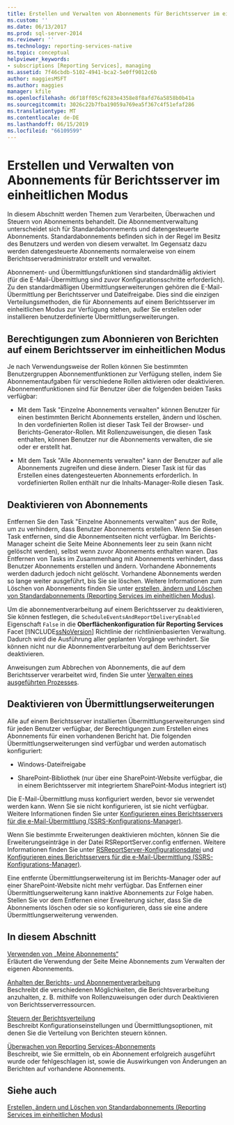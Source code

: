 ```yaml
---
title: Erstellen und Verwalten von Abonnements für Berichtsserver im einheitlichen Modus | Microsoft-Dokumentation
ms.custom: ''
ms.date: 06/13/2017
ms.prod: sql-server-2014
ms.reviewer: ''
ms.technology: reporting-services-native
ms.topic: conceptual
helpviewer_keywords:
- subscriptions [Reporting Services], managing
ms.assetid: 7f46cbdb-5102-4941-bca2-5e0ff9012c6b
author: maggiesMSFT
ms.author: maggies
manager: kfile
ms.openlocfilehash: d6f18ff05cf6283e4358e8f8afd76a5858b0b41a
ms.sourcegitcommit: 3026c22b7fba19059a769ea5f367c4f51efaf286
ms.translationtype: MT
ms.contentlocale: de-DE
ms.lasthandoff: 06/15/2019
ms.locfileid: "66109599"
---
```

# <a name="create-and-manage-subscriptions-for-native-mode-report-servers"></a>Erstellen und Verwalten von Abonnements für Berichtsserver im einheitlichen Modus
  In diesem Abschnitt werden Themen zum Verarbeiten, Überwachen und Steuern von Abonnements behandelt. Die Abonnementverwaltung unterscheidet sich für Standardabonnements und datengesteuerte Abonnements. Standardabonnements befinden sich in der Regel im Besitz des Benutzers und werden von diesem verwaltet. Im Gegensatz dazu werden datengesteuerte Abonnements normalerweise von einem Berichtsserveradministrator erstellt und verwaltet.  
  
 Abonnement- und Übermittlungsfunktionen sind standardmäßig aktiviert (für die E-Mail-Übermittlung sind zuvor Konfigurationsschritte erforderlich). Zu den standardmäßigen Übermittlungserweiterungen gehören die E-Mail-Übermittlung per Berichtsserver und Dateifreigabe. Dies sind die einzigen Verteilungsmethoden, die für Abonnements auf einem Berichtsserver im einheitlichen Modus zur Verfügung stehen, außer Sie erstellen oder installieren benutzerdefinierte Übermittlungserweiterungen.  
  
## <a name="permissions-for-subscribing-to-reports-on-a-native-mode-report-server"></a>Berechtigungen zum Abonnieren von Berichten auf einem Berichtsserver im einheitlichen Modus  
 Je nach Verwendungsweise der Rollen können Sie bestimmten Benutzergruppen Abonnementfunktionen zur Verfügung stellen, indem Sie Abonnementaufgaben für verschiedene Rollen aktivieren oder deaktivieren. Abonnementfunktionen sind für Benutzer über die folgenden beiden Tasks verfügbar:  
  
-   Mit dem Task "Einzelne Abonnements verwalten" können Benutzer für einen bestimmten Bericht Abonnements erstellen, ändern und löschen. In den vordefinierten Rollen ist dieser Task Teil der Browser- und Berichts-Generator-Rollen. Mit Rollenzuweisungen, die diesen Task enthalten, können Benutzer nur die Abonnements verwalten, die sie oder er erstellt hat.  
  
-   Mit dem Task "Alle Abonnements verwalten" kann der Benutzer auf alle Abonnements zugreifen und diese ändern. Dieser Task ist für das Erstellen eines datengesteuerten Abonnements erforderlich. In vordefinierten Rollen enthält nur die Inhalts-Manager-Rolle diesen Task.  
  
## <a name="disabling-subscriptions"></a>Deaktivieren von Abonnements  
 Entfernen Sie den Task "Einzelne Abonnements verwalten" aus der Rolle, um zu verhindern, dass Benutzer Abonnements erstellen. Wenn Sie diesen Task entfernen, sind die Abonnementseiten nicht verfügbar. Im Berichts-Manager scheint die Seite Meine Abonnements leer zu sein (kann nicht gelöscht werden), selbst wenn zuvor Abonnements enthalten waren. Das Entfernen von Tasks im Zusammenhang mit Abonnements verhindert, dass Benutzer Abonnements erstellen und ändern. Vorhandene Abonnements werden dadurch jedoch nicht gelöscht. Vorhandene Abonnements werden so lange weiter ausgeführt, bis Sie sie löschen. Weitere Informationen zum Löschen von Abonnements finden Sie unter [erstellen, ändern und Löschen von Standardabonnements &#40;Reporting Services im einheitlichen Modus&#41;](subscriptions/create-and-manage-subscriptions-for-native-mode-report-servers.md).  
  
 Um die abonnementverarbeitung auf einem Berichtsserver zu deaktivieren, Sie können festlegen, die `ScheduleEventsAndReportDeliveryEnabled` Eigenschaft `False` in die **Oberflächenkonfiguration für Reporting Services** Facet [!INCLUDE[ssNoVersion](../includes/ssnoversion-md.md)] Richtlinie der richtlinienbasierten Verwaltung. Dadurch wird die Ausführung aller geplanten Vorgänge verhindert. Sie können nicht nur die Abonnementverarbeitung auf dem Berichtsserver deaktivieren.  
  
 Anweisungen zum Abbrechen von Abonnements, die auf dem Berichtsserver verarbeitet wird, finden Sie unter [Verwalten eines ausgeführten Prozesses](subscriptions/manage-a-running-process.md).  
  
## <a name="disabling-delivery-extensions"></a>Deaktivieren von Übermittlungserweiterungen  
 Alle auf einem Berichtsserver installierten Übermittlungserweiterungen sind für jeden Benutzer verfügbar, der Berechtigungen zum Erstellen eines Abonnements für einen vorhandenen Bericht hat. Die folgenden Übermittlungserweiterungen sind verfügbar und werden automatisch konfiguriert:  
  
-   Windows-Dateifreigabe  
  
-   SharePoint-Bibliothek (nur über eine SharePoint-Website verfügbar, die in einem Berichtsserver mit integriertem SharePoint-Modus integriert ist)  
  
 Die E-Mail-Übermittlung muss konfiguriert werden, bevor sie verwendet werden kann. Wenn Sie sie nicht konfigurieren, ist sie nicht verfügbar. Weitere Informationen finden Sie unter [Konfigurieren eines Berichtsservers für die e-Mail-Übermittlung &#40;SSRS-Konfigurations-Manager&#41;](../../2014/sql-server/install/configure-a-report-server-for-e-mail-delivery-ssrs-configuration-manager.md).  
  
 Wenn Sie bestimmte Erweiterungen deaktivieren möchten, können Sie die Erweiterungseinträge in der Datei RSReportServer.config entfernen. Weitere Informationen finden Sie unter [RSReportServer-Konfigurationsdatei](report-server/rsreportserver-config-configuration-file.md) und [Konfigurieren eines Berichtsservers für die e-Mail-Übermittlung &#40;SSRS-Konfigurations-Manager&#41;](../../2014/sql-server/install/configure-a-report-server-for-e-mail-delivery-ssrs-configuration-manager.md).  
  
 Eine entfernte Übermittlungserweiterung ist im Berichts-Manager oder auf einer SharePoint-Website nicht mehr verfügbar. Das Entfernen einer Übermittlungserweiterung kann inaktive Abonnements zur Folge haben. Stellen Sie vor dem Entfernen einer Erweiterung sicher, dass Sie die Abonnements löschen oder sie so konfigurieren, dass sie eine andere Übermittlungserweiterung verwenden.  
  
## <a name="in-this-section"></a>In diesem Abschnitt  
 [Verwenden von „Meine Abonnements“](subscriptions/use-my-subscriptions-native-mode-report-server.md)  
 Erläutert die Verwendung der Seite Meine Abonnements zum Verwalten der eigenen Abonnements.  
  
 [Anhalten der Berichts- und Abonnementverarbeitung](subscriptions/disable-or-pause-report-and-subscription-processing.md)  
 Beschreibt die verschiedenen Möglichkeiten, die Berichtsverarbeitung anzuhalten, z. B. mithilfe von Rollenzuweisungen oder durch Deaktivieren von Berichtsserverressourcen.  
  
 [Steuern der Berichtsverteilung](../../2014/reporting-services/control-report-distribution.md)  
 Beschreibt Konfigurationseinstellungen und Übermittlungsoptionen, mit denen Sie die Verteilung von Berichten steuern können.  
  
 [Überwachen von Reporting Services-Abonnements](subscriptions/monitor-reporting-services-subscriptions.md)  
 Beschreibt, wie Sie ermitteln, ob ein Abonnement erfolgreich ausgeführt wurde oder fehlgeschlagen ist, sowie die Auswirkungen von Änderungen an Berichten auf vorhandene Abonnements.  
  
## <a name="see-also"></a>Siehe auch  
 [Erstellen, ändern und Löschen von Standardabonnements &#40;Reporting Services im einheitlichen Modus&#41;](subscriptions/create-and-manage-subscriptions-for-native-mode-report-servers.md)  
  
  
